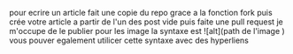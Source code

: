 pour ecrire un article fait une copie du repo grace a la fonction fork puis crée votre article a partir de l'un des post vide puis faite une pull request je m'occupe de le publier 
pour les image la syntaxe est ![alt](path de l'image ) vous pouver egalement utilicer cette syntaxe avec des hyperliens
